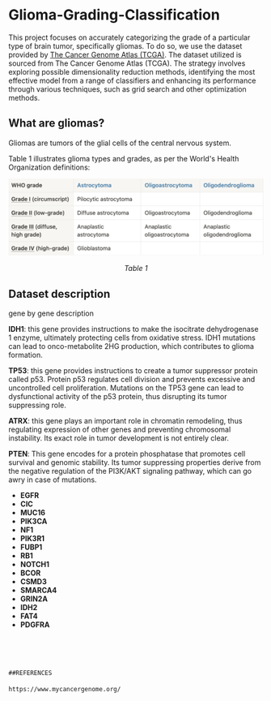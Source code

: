 # Glioma-Grading-Classification

This project focuses on accurately categorizing the grade of a particular type of brain tumor, specifically gliomas. To do so, we use the dataset provided by [The Cancer Genome Atlas (TCGA)](https://www.cancer.gov/ccg/research/genome-sequencing/tcga). The dataset utilized is sourced from The Cancer Genome Atlas (TCGA). 
The strategy involves exploring possible dimensionality reduction methods, identifying the most effective model from a range of classifiers and enhancing its performance through various techniques, such as grid search and other optimization methods.

## What are gliomas? 
Gliomas are tumors of the glial cells of the central nervous system. 

 Table 1 illustrates glioma types and grades, as per the World's Health Organization definitions:

<p align="center">
  <img src="https://github.com/irenebernardi/Glioma-Grading-Classification/blob/main/WHO_glioma_types.png" alt="Glioma Types">
</p>
<p align="center"><em>Table 1</em></p>

## Dataset description 
gene by gene description 

**IDH1**: this gene provides instructions to make the isocitrate dehydrogenase 1 enzyme, ultimately protecting cells from oxidative stress. IDH1 mutations can lead to onco-metabolite 2HG production, which contributes to glioma formation. 

**TP53**: this gene provides instructions to create a tumor suppressor protein called p53. Protein p53 regulates cell division and prevents excessive and uncontrolled cell proliferation. Mutations on the TP53 gene can lead to dysfunctional activity of the p53 protein, thus disrupting its tumor suppressing role.

**ATRX**: this gene plays an important role in chromatin remodeling, thus regulating expression of other genes and preventing chromosomal instability. Its exact role in tumor development is not entirely clear. 

**PTEN**: This gene encodes for a protein phosphatase that promotes cell survival and genomic stability. Its tumor suppressing properties derive from the negative regulation of the PI3K/AKT signaling pathway, which can go awry in case of mutations. 






- **EGFR**
- **CIC**
- **MUC16**
- **PIK3CA**
- **NF1**
- **PIK3R1**
- **FUBP1**
- **RB1**
- **NOTCH1**
- **BCOR**
- **CSMD3**
- **SMARCA4**
- **GRIN2A**
- **IDH2**
- **FAT4**
- **PDGFRA**
```




##REFERENCES 

https://www.mycancergenome.org/
